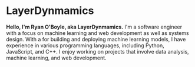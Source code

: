 # LayerDynmamics

**Hello, I'm Ryan O'Boyle, aka LayerDynmamics.** I'm a software engineer with a focus on machine learning and web development as well as systems design. With a  for building and deploying machine learning models, I have experience in various programming languages, including Python, JavaScript, and C++. I enjoy working on projects that involve data analysis, machine learning, and web development.